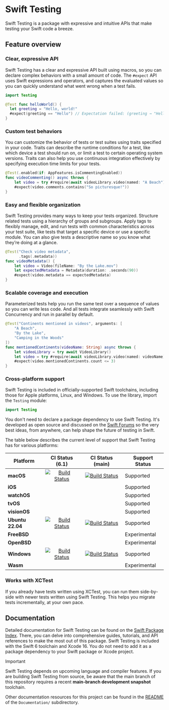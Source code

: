 # Swift Testing

<!--
This source file is part of the Swift.org open source project

Copyright (c) 2024 Apple Inc. and the Swift project authors
Licensed under Apache License v2.0 with Runtime Library Exception

See https://swift.org/LICENSE.txt for license information
See https://swift.org/CONTRIBUTORS.txt for Swift project authors
-->

Swift Testing is a package with expressive and intuitive APIs that make testing
your Swift code a breeze.

## Feature overview

### Clear, expressive API

Swift Testing has a clear and expressive API built using macros, so you can
declare complex behaviors with a small amount of code. The `#expect` API uses
Swift expressions and operators, and captures the evaluated values so you can
quickly understand what went wrong when a test fails.

```swift
import Testing

@Test func helloWorld() {
  let greeting = "Hello, world!"
  #expect(greeting == "Hello") // Expectation failed: (greeting → "Hello, world!") == "Hello"
}
```

### Custom test behaviors

You can customize the behavior of tests or test suites using traits specified in
your code. Traits can describe the runtime conditions for a test, like which
device a test should run on, or limit a test to certain operating system
versions. Traits can also help you use continuous integration effectively by
specifying execution time limits for your tests.

```swift
@Test(.enabled(if: AppFeatures.isCommentingEnabled))
func videoCommenting() async throws {
    let video = try #require(await videoLibrary.video(named: "A Beach"))
    #expect(video.comments.contains("So picturesque!"))
}
```

### Easy and flexible organization

Swift Testing provides many ways to keep your tests organized. Structure
related tests using a hierarchy of groups and subgroups. Apply tags to flexibly
manage, edit, and run tests with common characteristics across your test suite,
like tests that target a specific device or use a specific module. You can also
give tests a descriptive name so you know what they’re doing at a glance.

```swift
@Test("Check video metadata",
      .tags(.metadata))
func videoMetadata() {
    let video = Video(fileName: "By the Lake.mov")
    let expectedMetadata = Metadata(duration: .seconds(90))
    #expect(video.metadata == expectedMetadata)
}
```

### Scalable coverage and execution

Parameterized tests help you run the same test over a sequence of values so you
can write less code. And all tests integrate seamlessly with Swift Concurrency
and run in parallel by default.

```swift
@Test("Continents mentioned in videos", arguments: [
    "A Beach",
    "By the Lake",
    "Camping in the Woods"
])
func mentionedContinents(videoName: String) async throws {
    let videoLibrary = try await VideoLibrary()
    let video = try #require(await videoLibrary.video(named: videoName))
    #expect(video.mentionedContinents.count <= 3)
}
```

### Cross-platform support

Swift Testing is included in officially-supported Swift toolchains, including
those for Apple platforms, Linux, and Windows. To use the library, import the
`Testing` module:

```swift
import Testing
```

You don't need to declare a package dependency to use Swift Testing. It's
developed as open source and discussed on the
[Swift Forums](https://forums.swift.org/c/development/swift-testing/103)
so the very best ideas, from anywhere, can help shape the future of testing in
Swift.

The table below describes the current level of support that Swift Testing has
for various platforms:

| **Platform** | **CI Status (6.1)** | **CI Status (main)** | **Support Status** |
|---|:-:|:-:|---|
| **macOS** | [![Build Status](https://ci.swift.org/buildStatus/icon?job=swift-testing-main-swift-6.1-macos)](https://ci.swift.org/job/swift-testing-main-swift-6.1-macos/) | [![Build Status](https://ci.swift.org/buildStatus/icon?job=swift-testing-main-swift-main-macos)](https://ci.swift.org/view/Swift%20Packages/job/swift-testing-main-swift-main-macos/) | Supported |
| **iOS** | | | Supported |
| **watchOS** | | | Supported |
| **tvOS** | | | Supported |
| **visionOS** | | | Supported |
| **Ubuntu 22.04** | [![Build Status](https://ci.swift.org/buildStatus/icon?job=swift-testing-main-swift-6.1-linux)](https://ci.swift.org/job/swift-testing-main-swift-6.1-linux/) | [![Build Status](https://ci.swift.org/buildStatus/icon?job=swift-testing-main-swift-main-linux)](https://ci.swift.org/view/Swift%20Packages/job/swift-testing-main-swift-main-linux/) | Supported |
| **FreeBSD** | | | Experimental |
| **OpenBSD** | | | Experimental |
| **Windows** | [![Build Status](https://ci-external.swift.org/buildStatus/icon?job=swift-testing-main-swift-6.1-windows)](https://ci-external.swift.org/view/all/job/swift-testing-main-swift-6.1-windows/) | [![Build Status](https://ci-external.swift.org/buildStatus/icon?job=swift-testing-main-swift-main-windows)](https://ci-external.swift.org/job/swift-testing-main-swift-main-windows/) | Supported |
| **Wasm** | | | Experimental |

### Works with XCTest

If you already have tests written using XCTest, you can run them side-by-side
with newer tests written using Swift Testing. This helps you migrate tests
incrementally, at your own pace.

## Documentation

Detailed documentation for Swift Testing can be found on the
[Swift Package Index](https://swiftpackageindex.com/swiftlang/swift-testing/main/documentation/testing).
There, you can delve into comprehensive guides, tutorials, and API references to
make the most out of this package. Swift Testing is included with the Swift 6
toolchain and Xcode 16.  You do not need to add it as a package dependency to
your Swift package or Xcode project.

> [!IMPORTANT]
> Swift Testing depends on upcoming language and compiler features. If you are
> building Swift Testing from source, be aware that the main branch of this
> repository requires a recent **main-branch development snapshot** toolchain.

Other documentation resources for this project can be found in the
[README](https://github.com/swiftlang/swift-testing/blob/main/Documentation/README.md) 
of the `Documentation/` subdirectory.
